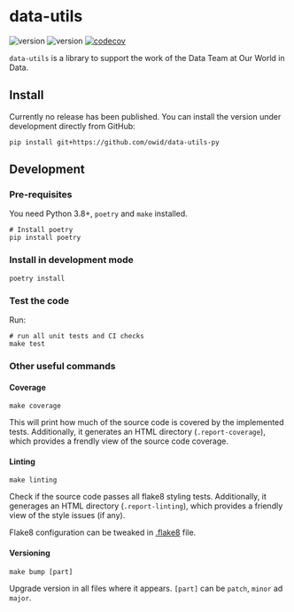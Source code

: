 # data-utils
![version](https://img.shields.io/badge/version-0.4.1-blue)
![version](https://img.shields.io/badge/python-3.8-blue.svg?&logo=python&logoColor=yellow) [![codecov](https://codecov.io/gh/owid/data-utils-py/branch/main/graph/badge.svg?token=2emTQEJedw)](https://codecov.io/gh/owid/data-utils-py)

`data-utils` is a library to support the work of the Data Team at Our World in Data.

## Install
Currently no release has been published. You can install the version under development directly from GitHub:
```
pip install git+https://github.com/owid/data-utils-py
```


## Development

### Pre-requisites
You need Python 3.8+, `poetry` and `make` installed.

```
# Install poetry
pip install poetry
```

### Install in development mode

```
poetry install
```

### Test the code
Run:

```
# run all unit tests and CI checks
make test
```

### Other useful commands

#### Coverage

```
make coverage
```

This will print how much of the source code is covered by the implemented tests. Additionally, it generates an HTML
directory (`.report-coverage`), which provides a frendly view of the source code coverage.


#### Linting

```
make linting
```

Check if the source code passes all flake8 styling tests. Additionally, it generages an HTML directory
(`.report-linting`), which provides a friendly view of the style issues (if any).

Flake8 configuration can be tweaked in [.flake8](.flake8) file.

#### Versioning

```
make bump [part]
```

Upgrade version in all files where it appears. `[part]` can be `patch`, `minor` ad `major`.
